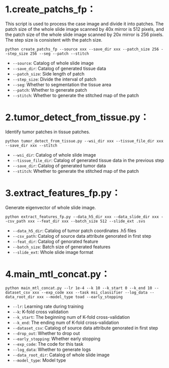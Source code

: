 # 1.create_patchs_fp：
This script is used to process the case image and divide it into patches. The patch size of the whole slide image scanned by 40x mirror is 512 pixels, and the patch size of the whole slide image scanned by 20x mirror is 256 pixels. The step size is consistent with the patch size.


`python create_patchs_fp --source xxx --save_dir xxx --patch_size 256 --step_size 256 --seg --patch --stitch`

* `--source`: Catalog of whole slide image
* `--save_dir`: Catalog of generated tissue data
* `--patch_size`: Side length of patch
* `--step_size`: Divide the interval of patch
*  `--seg`: Whether to segmentation the tissue area
*  `--patch`: Whether to generate patch
*  `--stitch`: Whether to generate the stitched map of the patch
# 2.tumor_detect_from_tissue.py：
Identify tumor patches in tissue patches.

`python tumor_detect_from_tissue.py --wsi_dir xxx --tissue_file_dir xxx --save_dir xxx --stitch`
* `--wsi_dir`: Catalog of whole slide image
* `--tissue_file_dir`: Catalog of generated tissue data in the previous step
* `--save_dir`: Catalog of generated tumor data 
* `--stitch`: Whether to generate the stitched map of the patch
# 3.extract_features_fp.py：
Generate eigenvector of whole slide image.

`python extract_features_fp.py --data_h5_dir xxx --data_slide_dir xxx --csv_path xxx --feat_dir xxx --batch_size 512 --slide_ext .svs`
* `--data_h5_dir`: Catalog of tumor patch coordinates .h5 files
* `--csv_path`: Catalog of source data attribute genorated in first step
* `--feat_dir`: Catalog of genorated feature
* `--batch_size`: Batch size of generated features
* `--slide_ext`: Whole slide image format
# 4.main_mtl_concat.py：
`python main_mtl_concat.py --lr 1e-4 --k 10 --k_start 0 --k_end 10 --dataset_csv xxx --exp_code xxx --task msi_classifier --log_data --data_root_dir xxx --model_type toad --early_stopping`  
* `--lr`: Learning rate during training
* `--k`: K-fold cross validation  
* `--k_start`: The beginning num of K-fold cross-validation
* `--k_end`: The ending num of K-fold cross-validation
* `--dataset_csv`: Catalog of source data attribute genorated in first step
* `--drop_out`: Whether to drop out
* `--early_stopping`: Whether early stopping
* `--exp_code`: The code for this task
* `--log_data`: Whether to generate logs
* `--data_root_dir`: Catalog of whole slide image
* `--model_type`: Model type


